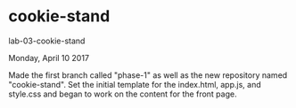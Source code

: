 # cookie-stand
lab-03-cookie-stand

Monday, April 10
2017

Made the first branch called "phase-1" as well as the new repository named "cookie-stand".
Set the initial template for the index.html, app.js, and style.css and began to work on the content for the front page.
